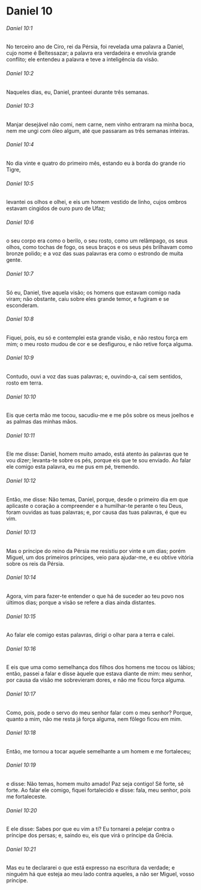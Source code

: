 # Daniel 10

###### Daniel 10:1

No terceiro ano de Ciro, rei da Pérsia, foi revelada uma palavra a Daniel, cujo nome é Beltessazar; a palavra era verdadeira e envolvia grande conflito; ele entendeu a palavra e teve a inteligência da visão.

###### Daniel 10:2

Naqueles dias, eu, Daniel, pranteei durante três semanas.

###### Daniel 10:3

Manjar desejável não comi, nem carne, nem vinho entraram na minha boca, nem me ungi com óleo algum, até que passaram as três semanas inteiras.

###### Daniel 10:4

No dia vinte e quatro do primeiro mês, estando eu à borda do grande rio Tigre,

###### Daniel 10:5

levantei os olhos e olhei, e eis um homem vestido de linho, cujos ombros estavam cingidos de ouro puro de Ufaz;

###### Daniel 10:6

o seu corpo era como o berilo, o seu rosto, como um relâmpago, os seus olhos, como tochas de fogo, os seus braços e os seus pés brilhavam como bronze polido; e a voz das suas palavras era como o estrondo de muita gente.

###### Daniel 10:7

Só eu, Daniel, tive aquela visão; os homens que estavam comigo nada viram; não obstante, caiu sobre eles grande temor, e fugiram e se esconderam.

###### Daniel 10:8

Fiquei, pois, eu só e contemplei esta grande visão, e não restou força em mim; o meu rosto mudou de cor e se desfigurou, e não retive força alguma.

###### Daniel 10:9

Contudo, ouvi a voz das suas palavras; e, ouvindo-a, caí sem sentidos, rosto em terra.

###### Daniel 10:10

Eis que certa mão me tocou, sacudiu-me e me pôs sobre os meus joelhos e as palmas das minhas mãos.

###### Daniel 10:11

Ele me disse: Daniel, homem muito amado, está atento às palavras que te vou dizer; levanta-te sobre os pés, porque eis que te sou enviado. Ao falar ele comigo esta palavra, eu me pus em pé, tremendo.

###### Daniel 10:12

Então, me disse: Não temas, Daniel, porque, desde o primeiro dia em que aplicaste o coração a compreender e a humilhar-te perante o teu Deus, foram ouvidas as tuas palavras; e, por causa das tuas palavras, é que eu vim.

###### Daniel 10:13

Mas o príncipe do reino da Pérsia me resistiu por vinte e um dias; porém Miguel, um dos primeiros príncipes, veio para ajudar-me, e eu obtive vitória sobre os reis da Pérsia.

###### Daniel 10:14

Agora, vim para fazer-te entender o que há de suceder ao teu povo nos últimos dias; porque a visão se refere a dias ainda distantes.

###### Daniel 10:15

Ao falar ele comigo estas palavras, dirigi o olhar para a terra e calei.

###### Daniel 10:16

E eis que uma como semelhança dos filhos dos homens me tocou os lábios; então, passei a falar e disse àquele que estava diante de mim: meu senhor, por causa da visão me sobrevieram dores, e não me ficou força alguma.

###### Daniel 10:17

Como, pois, pode o servo do meu senhor falar com o meu senhor? Porque, quanto a mim, não me resta já força alguma, nem fôlego ficou em mim.

###### Daniel 10:18

Então, me tornou a tocar aquele semelhante a um homem e me fortaleceu;

###### Daniel 10:19

e disse: Não temas, homem muito amado! Paz seja contigo! Sê forte, sê forte. Ao falar ele comigo, fiquei fortalecido e disse: fala, meu senhor, pois me fortaleceste.

###### Daniel 10:20

E ele disse: Sabes por que eu vim a ti? Eu tornarei a pelejar contra o príncipe dos persas; e, saindo eu, eis que virá o príncipe da Grécia.

###### Daniel 10:21

Mas eu te declararei o que está expresso na escritura da verdade; e ninguém há que esteja ao meu lado contra aqueles, a não ser Miguel, vosso príncipe.

